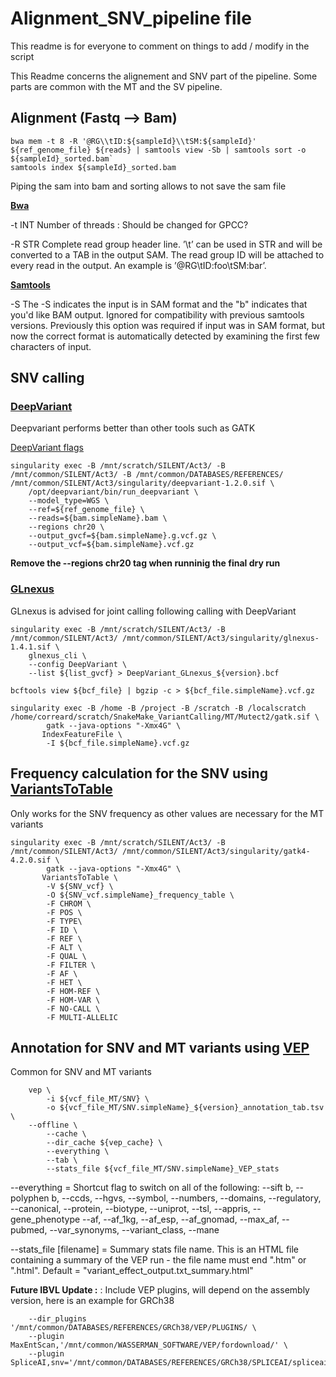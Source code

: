  # Alignment_SNV_pipeline file

This readme is for everyone to comment on things to add / modify in the script

This Readme concerns the alignement and SNV part of the pipeline. Some parts are common with the MT and the SV pipeline.
 
 ## Alignment (Fastq --> Bam)
  
```
bwa mem -t 8 -R '@RG\\tID:${sampleId}\\tSM:${sampleId}' ${ref_genome_file} ${reads} | samtools view -Sb | samtools sort -o ${sampleId}_sorted.bam`
samtools index ${sampleId}_sorted.bam
```
  
  Piping the sam into bam and sorting allows to not save the sam file
    
  **[Bwa](http://bio-bwa.sourceforge.net/bwa.shtml)**
  
  -t INT	Number of threads : Should be changed for GPCC?
  
  -R STR	Complete read group header line. ’\t’ can be used in STR and will be converted to a TAB in the output SAM. The read group ID will be attached to every read in the output. An example is ’@RG\tID:foo\tSM:bar’. 
  
  
  **[Samtools](http://www.htslib.org/doc/samtools-view.html)**
  
  -S The -S indicates the input is in SAM format and the "b" indicates that you'd like BAM output.
  Ignored for compatibility with previous samtools versions. Previously this option was required if input was in SAM format, but now the correct format is automatically detected by examining the first few characters of input.
  
  ## SNV calling
  
  ### [DeepVariant](https://github.com/google/deepvariant)
  
  Deepvariant performs better than other tools such as GATK
  
  [DeepVariant flags](https://cloud.google.com/life-sciences/docs/tutorials/deepvariant)
	
```
singularity exec -B /mnt/scratch/SILENT/Act3/ -B /mnt/common/SILENT/Act3/ -B /mnt/common/DATABASES/REFERENCES/ /mnt/common/SILENT/Act3/singularity/deepvariant-1.2.0.sif \
	/opt/deepvariant/bin/run_deepvariant \
	--model_type=WGS \
	--ref=${ref_genome_file} \
	--reads=${bam.simpleName}.bam \
	--regions chr20 \
	--output_gvcf=${bam.simpleName}.g.vcf.gz \
	--output_vcf=${bam.simpleName}.vcf.gz
```
  
  **Remove the --regions chr20 tag when runninig the final dry run**
  
   ### [GLnexus](https://github.com/dnanexus-rnd/GLnexus)
  
  GLnexus is advised for joint calling following calling with DeepVariant
	
```
singularity exec -B /mnt/scratch/SILENT/Act3/ -B /mnt/common/SILENT/Act3/ /mnt/common/SILENT/Act3/singularity/glnexus-1.4.1.sif \
	glnexus_cli \
	--config DeepVariant \
	--list ${list_gvcf} > DeepVariant_GLnexus_${version}.bcf
	
bcftools view ${bcf_file} | bgzip -c > ${bcf_file.simpleName}.vcf.gz

singularity exec -B /home -B /project -B /scratch -B /localscratch /home/correard/scratch/SnakeMake_VariantCalling/MT/Mutect2/gatk.sif \
        gatk --java-options "-Xmx4G" \
       IndexFeatureFile \
        -I ${bcf_file.simpleName}.vcf.gz
```
  
  
  ## Frequency calculation for the SNV using [VariantsToTable](https://gatk.broadinstitute.org/hc/en-us/articles/360036896892-VariantsToTable)
	
Only works for the SNV frequency as other values are necessary for the MT variants
	
```
singularity exec -B /mnt/scratch/SILENT/Act3/ -B /mnt/common/SILENT/Act3/ /mnt/common/SILENT/Act3/singularity/gatk4-4.2.0.sif \
        gatk --java-options "-Xmx4G" \
       VariantsToTable \
        -V ${SNV_vcf} \
        -O ${SNV_vcf.simpleName}_frequency_table \
        -F CHROM \
        -F POS \
        -F TYPE\
        -F ID \
        -F REF \
        -F ALT \
        -F QUAL \
        -F FILTER \
        -F AF \
        -F HET \
        -F HOM-REF \
        -F HOM-VAR \
        -F NO-CALL \
        -F MULTI-ALLELIC 
```
	

	
## Annotation for SNV and MT variants using [VEP](https://uswest.ensembl.org/info/docs/tools/vep/script/vep_options.html#basic)

Common for SNV and MT variants
	
```
	vep \
        -i ${vcf_file_MT/SNV} \
        -o ${vcf_file_MT/SNV.simpleName}_${version}_annotation_tab.tsv \
	--offline \
        --cache \
        --dir_cache ${vep_cache} \
        --everything \
        --tab \
        --stats_file ${vcf_file_MT/SNV.simpleName}_VEP_stats
```
  
  --everything = Shortcut flag to switch on all of the following: --sift b, --polyphen b, --ccds, --hgvs, --symbol, --numbers, --domains, --regulatory, --canonical, --protein, --biotype, --uniprot, --tsl, --appris, --gene_phenotype --af, --af_1kg, --af_esp, --af_gnomad, --max_af, --pubmed, --var_synonyms, --variant_class, --mane
  
  --stats_file [filename] = Summary stats file name. This is an HTML file containing a summary of the VEP run - the file name must end ".htm" or ".html". Default = "variant_effect_output.txt_summary.html"

**Future IBVL Update :** : Include VEP plugins, will depend on the assembly version, here is an example for GRCh38

```
	--dir_plugins '/mnt/common/DATABASES/REFERENCES/GRCh38/VEP/PLUGINS/ \
	--plugin MaxEntScan,'/mnt/common/WASSERMAN_SOFTWARE/VEP/fordownload/' \
	--plugin SpliceAI,snv='/mnt/common/DATABASES/REFERENCES/GRCh38/SPLICEAI/spliceai_scores.masked.snv.hg38.vcf.gz',indel='/mnt/common/DATABASES/REFERENCES/GRCh38/SPLICEAI/spliceai_scores.masked.indel.hg38.vcf.gz'
```
